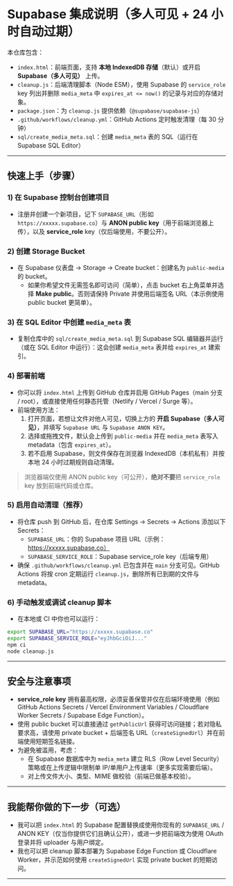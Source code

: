 # Supabase 集成说明（多人可见 + 24 小时自动过期）

本仓库包含：

- `index.html`：前端页面，支持 **本地 IndexedDB 存储**（默认）或开启 **Supabase（多人可见）** 上传。
- `cleanup.js`：后端清理脚本（Node ESM），使用 Supabase 的 `service_role` key 列出并删除 `media_meta` 中 `expires_at <= now()` 的记录与对应的存储对象。
- `package.json`：为 `cleanup.js` 提供依赖（`@supabase/supabase-js`）
- `.github/workflows/cleanup.yml`：GitHub Actions 定时触发清理（每 30 分钟）
- `sql/create_media_meta.sql`：创建 `media_meta` 表的 SQL（运行在 Supabase SQL Editor）

---

## 快速上手（步骤）

### 1) 在 Supabase 控制台创建项目
- 注册并创建一个新项目，记下 `SUPABASE_URL`（形如 `https://xxxxx.supabase.co`）与 **ANON public key**（用于前端浏览器上传），以及 **service_role** key（仅后端使用，不要公开）。

### 2) 创建 Storage Bucket
- 在 Supabase 仪表盘 → Storage → Create bucket：创建名为 `public-media` 的 bucket。
  - 如果你希望文件无需签名即可访问（简单），点击 bucket 右上角菜单并选择 **Make public**。否则请保持 Private 并使用后端签名 URL（本示例使用 public bucket 更简单）。

### 3) 在 SQL Editor 中创建 `media_meta` 表
- 复制仓库中的 `sql/create_media_meta.sql` 到 Supabase SQL 编辑器并运行（或在 SQL Editor 中运行）：这会创建 `media_meta` 表并给 `expires_at` 建索引。

### 4) 部署前端
- 你可以将 `index.html` 上传到 GitHub 仓库并启用 GitHub Pages（main 分支 / root），或直接使用任何静态托管（Netlify / Vercel / Surge 等）。
- 前端使用方法：
  1. 打开页面，若想让文件对他人可见，切换上方的 **开启 Supabase（多人可见）**，并填写 `Supabase URL` 与 `Supabase ANON KEY`。
  2. 选择或拖拽文件，默认会上传到 `public-media` 并在 `media_meta` 表写入 metadata（包含 `expires_at`）。
  3. 若不启用 Supabase，则文件保存在浏览器 IndexedDB（本机私有）并按本地 24 小时过期规则自动清理。

> 浏览器端仅使用 ANON public key（可公开），**绝对不要**把 `service_role` key 放到前端代码或仓库。

### 5) 启用自动清理（推荐）
- 将仓库 push 到 GitHub 后，在仓库 Settings → Secrets → Actions 添加以下 Secrets：
  - `SUPABASE_URL`：你的 Supabase 项目 URL（示例：https://xxxxx.supabase.co）
  - `SUPABASE_SERVICE_ROLE`：Supabase service_role key（后端专用）
- 确保 `.github/workflows/cleanup.yml` 已包含并在 `main` 分支可见。GitHub Actions 将按 cron 定期运行 `cleanup.js`，删除所有已到期的文件与 metadata。

### 6) 手动触发或调试 cleanup 脚本
- 在本地或 CI 中你也可以运行：
```bash
export SUPABASE_URL="https://xxxxx.supabase.co"
export SUPABASE_SERVICE_ROLE="eyJhbGciOiJ..."
npm ci
node cleanup.js
```

---

## 安全与注意事项
- **service_role key** 拥有最高权限，必须妥善保管并仅在后端环境使用（例如 GitHub Actions Secrets / Vercel Environment Variables / Cloudflare Worker Secrets / Supabase Edge Function）。
- 使用 public bucket 可以直接通过 `getPublicUrl` 获得可访问链接；若对隐私要求高，请使用 private bucket + 后端签名 URL（`createSignedUrl`）并在前端使用短期签名链接。
- 为避免被滥用，考虑：
  - 在 Supabase 数据库中为 `media_meta` 建立 RLS（Row Level Security）策略或在上传逻辑中限制单 IP/单用户上传速率（更多实现需要后端）。
  - 对上传文件大小、类型、MIME 做校验（前端已做基本校验）。

---

## 我能帮你做的下一步（可选）
- 我可以把 `index.html` 的 Supabase 配置替换成使用你现有的 `SUPABASE_URL` / ANON KEY（仅当你提供它们且确认公开），或进一步把前端改为使用 OAuth 登录并将 uploader 与用户绑定。
- 我也可以把 cleanup 脚本部署为 Supabase Edge Function 或 Cloudflare Worker，并示范如何使用 `createSignedUrl` 实现 private bucket 的短期访问。

---
